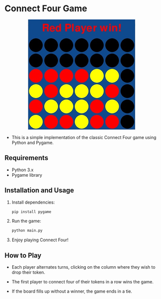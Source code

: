# Connect Four Game

<p align=center><img src='./screenshot.jpg' alt='screenshot from the game'/></p>

- This is a simple implementation of the classic Connect Four game using Python and Pygame.

## Requirements

- Python 3.x
- Pygame library

## Installation and Usage

1. Install dependencies:
    ```bash
    pip install pygame
    ```

2. Run the game:
    ```bash
    python main.py
    ```

3. Enjoy playing Connect Four!

## How to Play

- Each player alternates turns, clicking on the column where they wish to drop their token.

- The first player to connect four of their tokens in a row wins the game.

- If the board fills up without a winner, the game ends in a tie.
